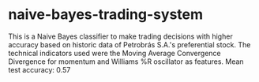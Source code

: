 # naive-bayes-trading-system

This is a Naive Bayes classifier to make trading decisions with higher accuracy based on historic data of Petrobrás S.A.'s preferential stock. The technical indicators used were the Moving Average Convergence Divergence for momentum and Williams %R oscillator as features. Mean test  accuracy: 0.57

